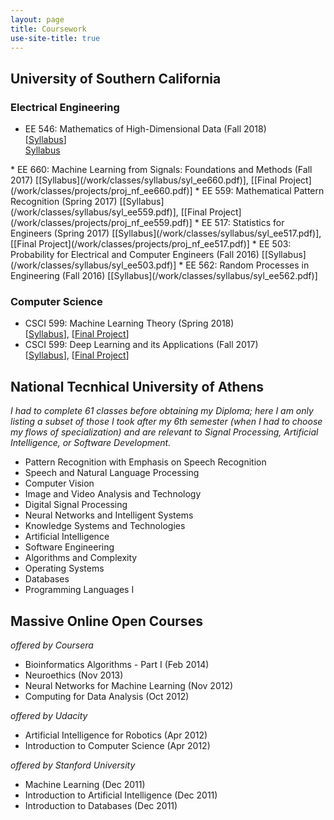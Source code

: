 ```yaml
---
layout: page
title: Coursework
use-site-title: true
---
```


<script type="text/javascript">
function showOrHide() 
{
    var div = document.getElementById("showorhide");
    if (div.style.display == "block") 
    {
        div.style.display = "none";
    }
    else 
    {
        div.style.display = "block";
    }
}
</script>

## University of Southern California
### Electrical Engineering
* EE 546: Mathematics of High-Dimensional Data (Fall 2018)  
[[Syllabus](/work/classes/syllabus/syl_ee546.pdf)]  
<a href="javascript:showOrHide();">Syllabus</a>  
<div style="display:none" markdown="1" id="showorhide">
We did some stuff
</div>
* EE 660: Machine Learning from Signals: Foundations and Methods (Fall 2017)  
[[Syllabus](/work/classes/syllabus/syl_ee660.pdf)], [[Final Project](/work/classes/projects/proj_nf_ee660.pdf)]
* EE 559: Mathematical Pattern Recognition (Spring 2017)  
[[Syllabus](/work/classes/syllabus/syl_ee559.pdf)], [[Final Project](/work/classes/projects/proj_nf_ee559.pdf)]
* EE 517: Statistics for Engineers (Spring 2017)  
[[Syllabus](/work/classes/syllabus/syl_ee517.pdf)], [[Final Project](/work/classes/projects/proj_nf_ee517.pdf)] 
* EE 503: Probability for Electrical and Computer Engineers (Fall 2016)  
[[Syllabus](/work/classes/syllabus/syl_ee503.pdf)]
* EE 562: Random Processes in Engineering (Fall 2016)  
[[Syllabus](/work/classes/syllabus/syl_ee562.pdf)]  

### Computer Science
* CSCI 599: Machine Learning Theory (Spring 2018)  
[[Syllabus](http://www.iliasdiakonikolas.org/teaching/Spring18/CSCI599.html)], [[Final Project](/work/classes/projects/proj_nf_csci599b.pdf)]
* CSCI 599: Deep Learning and its Applications (Fall 2017)  
[[Syllabus](/work/classes/syllabus/syl_ee599.pdf)], [[Final Project](https://nikosfl.github.io/sc-scd/)] 

## National Tecnhical University of Athens
*I had to complete 61 classes before obtaining my Diploma; here I am only listing a subset of those I took after my 6th semester (when I had to choose my flows of specialization) and are relevant to Signal Processing, Artificial Intelligence, or Software Development.* 
* Pattern Recognition with Emphasis on Speech Recognition 
* Speech and Natural Language Processing 
* Computer Vision 
* Image and Video Analysis and Technology
* Digital Signal Processing
* Neural Networks and Intelligent Systems 
* Knowledge Systems and Technologies 
* Artificial Intelligence  
* Software Engineering 
* Algorithms and Complexity
* Operating Systems 
* Databases 
* Programming Languages I
<!-- * Physiological Systems Modeling, Simulation, and Control * Optimization Techniques and Control Applications * Graph Theory -->
<!-- * Applied Mathematics - Calculus of Variations * Biomedical Technology Laboratory * Electromagnetic Compatibility -->
<!-- * Mathematical Logic for Computer Science * Control Systems Design -->

## Massive Online Open Courses
*offered by Coursera*
* Bioinformatics Algorithms - Part I (Feb 2014)
* Neuroethics (Nov 2013)
* Neural Networks for Machine Learning (Nov 2012)
* Computing for Data Analysis (Oct 2012)  

*offered by Udacity*
* Artificial Intelligence for Robotics (Apr 2012)
* Introduction to Computer Science (Apr 2012)  

*offered by Stanford University*
* Machine Learning (Dec 2011)  
* Introduction to Artificial Intelligence (Dec 2011) 
* Introduction to Databases (Dec 2011) 
